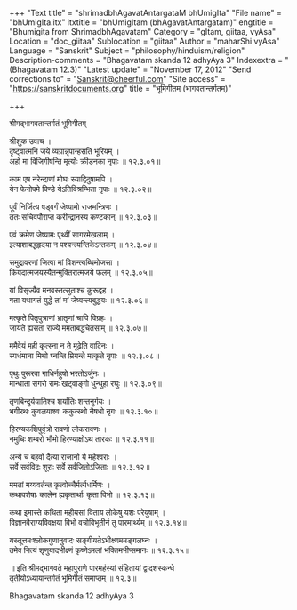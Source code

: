 +++
"Text title" = "shrimadbhAgavatAntargataM bhUmigIta"
"File name" = "bhUmigIta.itx"
itxtitle = "bhUmigItam (bhAgavatAntargatam)"
engtitle = "Bhumigita from ShrimadbhAgavatam"
Category = "gItam, giitaa, vyAsa"
Location = "doc_giitaa"
Sublocation = "giitaa"
Author = "maharShi vyAsa"
Language = "Sanskrit"
Subject = "philosophy/hinduism/religion"
Description-comments = "Bhagavatam skanda 12 adhyAya 3"
Indexextra = "(Bhagavatam 12.3)"
"Latest update" = "November 17, 2012"
"Send corrections to" = "Sanskrit@cheerful.com"
"Site access" = "https://sanskritdocuments.org"
title = "भूमिगीतम् (भागवतान्तर्गतम्)"

+++
  
 श्रीमद्भागवतान्तर्गतं भूमिगीतम्   
  
श्रीशुक उवाच ।  
दृष्ट्वात्मनि जये व्यग्रान्नृपान्हसति भूरियम् ।  
अहो मा विजिगीषन्ति मृत्योः क्रीडनका नृपाः ॥ १२.३.०१॥  
  
काम एष नरेन्द्राणां मोघः स्याद्विदुषामपि ।  
येन फेनोपमे पिण्डे येऽतिविश्रम्भिता नृपाः ॥ १२.३.०२॥  
  
पूर्वं निर्जित्य षड्वर्गं जेष्यामो राजमन्त्रिणः ।  
ततः सचिवपौराप्त करीन्द्रानस्य कण्टकान् ॥ १२.३.०३॥  
  
एवं क्रमेण जेष्यामः पृथ्वीं सागरमेखलाम् ।  
इत्याशाबद्धहृदया न पश्यन्त्यन्तिकेऽन्तकम् ॥ १२.३.०४॥  
  
समुद्रावरणां जित्वा मां विशन्त्यब्धिमोजसा ।  
कियदात्मजयस्यैतन्मुक्तिरात्मजये फलम् ॥ १२.३.०५॥  
  
यां विसृज्यैव मनवस्तत्सुताश्च कुरूद्वह ।  
गता यथागतं युद्धे तां मां जेष्यन्त्यबुद्धयः ॥ १२.३.०६॥  
  
मत्कृते पितृपुत्राणां भ्रातृणां चापि विग्रहः ।  
जायते ह्यसतां राज्ये ममताबद्धचेतसाम् ॥ १२.३.०७॥  
  
ममैवेयं मही कृत्स्ना न ते मूढेति वादिनः ।  
स्पर्धमाना मिथो घ्नन्ति म्रियन्ते मत्कृते नृपाः ॥ १२.३.०८॥  
  
पृथुः पुरूरवा गाधिर्नहुषो भरतोऽर्जुनः ।  
मान्धाता सगरो रामः खट्वाङ्गो धुन्धुहा रघुः ॥ १२.३.०९॥  
  
तृणबिन्दुर्ययातिश्च शर्यातिः शन्तनुर्गयः ।  
भगीरथः कुवलयाश्वः ककुत्स्थो नैषधो नृगः ॥ १२.३.१०॥  
  
हिरण्यकशिपुर्वृत्रो रावणो लोकरावणः ।  
नमुचिः शम्बरो भौमो हिरण्याक्षोऽथ तारकः ॥ १२.३.११॥  
  
अन्ये च बहवो दैत्या राजानो ये महेश्वराः ।  
सर्वे सर्वविदः शूराः सर्वे सर्वजितोऽजिताः ॥ १२.३.१२॥  
  
ममतां मय्यवर्तन्त कृत्वोच्चैर्मर्त्यधर्मिणः ।  
कथावशेषाः कालेन ह्यकृतार्थाः कृता विभो ॥ १२.३.१३॥  
  
कथा इमास्ते कथिता महीयसां विताय लोकेषु यशः परेयुषाम् ।  
विज्ञानवैराग्यविवक्षया विभो वचोविभूतीर्न तु पारमार्थ्यम् ॥ १२.३.१४॥  
  
यस्तूत्तमःश्लोकगुणानुवादः सङ्गीयतेऽभीक्ष्णममङ्गलघ्नः ।  
तमेव नित्यं शृणुयादभीक्ष्णं कृष्णेऽमलां भक्तिमभीप्समानः ॥ १२.३.१५॥  
  
॥ इति श्रीमद्भागवते महापुराणे पारमहंस्यां संहितायां द्वादशस्कन्धे  
तृतीयोऽध्यायान्तर्गतं भूमिगीतं समाप्तम् ॥ १२.३॥  
  
  
Bhagavatam skanda 12 adhyAya 3  
  
